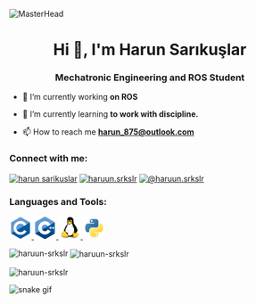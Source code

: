 ![MasterHead](https://imgs.search.brave.com/T1owaGKLbhAGqfMyt2ntvTztxKatqiLlR-6PWXWmZ0Q/rs:fit:860:0:0:0/g:ce/aHR0cHM6Ly9jNC53/YWxscGFwZXJmbGFy/ZS5jb20vd2FsbHBh/cGVyLzgyNy82NS8z/MjAvZmlyZXdhdGNo/LTRrLWJlc3Qtd2Fs/bHBhcGVyLXByZXZp/ZXcuanBn)
<h1 align="center">Hi 👋, I'm Harun Sarıkuşlar</h1>
<h3 align="center">Mechatronic Engineering and ROS Student</h3>

- 🔭 I’m currently working **on ROS**

- 🌱 I’m currently learning **to work with discipline.**

- 📫 How to reach me **harun_875@outlook.com**

<h3 align="left">Connect with me:</h3>
<p align="left">
<a href="https://linkedin.com/in/harun sari̇kuslar" target="blank"><img align="center" src="https://raw.githubusercontent.com/rahuldkjain/github-profile-readme-generator/master/src/images/icons/Social/linked-in-alt.svg" alt="harun sari̇kuslar" height="30" width="40" /></a>
<a href="https://instagram.com/haruun.srkslr" target="blank"><img align="center" src="https://raw.githubusercontent.com/rahuldkjain/github-profile-readme-generator/master/src/images/icons/Social/instagram.svg" alt="haruun.srkslr" height="30" width="40" /></a>
<a href="https://medium.com/@haruun.srkslr" target="blank"><img align="center" src="https://raw.githubusercontent.com/rahuldkjain/github-profile-readme-generator/master/src/images/icons/Social/medium.svg" alt="@haruun.srkslr" height="30" width="40" /></a>
</p>

<h3 align="left">Languages and Tools:</h3>
<p align="left"> <a href="https://www.cprogramming.com/" target="_blank" rel="noreferrer"> <img src="https://raw.githubusercontent.com/devicons/devicon/master/icons/c/c-original.svg" alt="c" width="40" height="40"/> </a> <a href="https://www.w3schools.com/cpp/" target="_blank" rel="noreferrer"> <img src="https://raw.githubusercontent.com/devicons/devicon/master/icons/cplusplus/cplusplus-original.svg" alt="cplusplus" width="40" height="40"/> </a> <a href="https://www.linux.org/" target="_blank" rel="noreferrer"> <img src="https://raw.githubusercontent.com/devicons/devicon/master/icons/linux/linux-original.svg" alt="linux" width="40" height="40"/> </a> <a href="https://www.python.org" target="_blank" rel="noreferrer"> <img src="https://raw.githubusercontent.com/devicons/devicon/master/icons/python/python-original.svg" alt="python" width="40" height="40"/> </a> </p>

<p><img align="left" src="https://github-readme-stats.vercel.app/api/top-langs?username=haruun-srkslr&show_icons=true&locale=en&layout=compact" alt="haruun-srkslr" /></p>

<p>&nbsp;<img align="center" src="https://github-readme-stats.vercel.app/api?username=haruun-srkslr&show_icons=true&locale=en" alt="haruun-srkslr" /></p>

<p><img align="center" src="https://github-readme-streak-stats.herokuapp.com/?user=haruun-srkslr&" alt="haruun-srkslr" /></p>



![snake gif](https://github.com/haruun-srkslr/haruun-srkslr/blob/output/github-contribution-grid-snake.gif)


